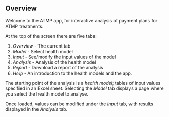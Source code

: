 ## Overview

Welcome to the ATMP app, for interactive analysis of payment plans for
ATMP treatments.

At the top of the screen there are five tabs:

1.  *Overview* - The current tab
2.  *Model* - Select health model
3.  *Input* - See/modify the input values of the model
4.  *Analysis* - Analysis of the health model
5.  *Report* - Download a report of the analysis
6.  *Help* - An introduction to the health models and the app.

The starting point of the analysis is a *health model*; tables of input
values specified in an Excel sheet. Selecting the *Model* tab displays a
page where you select the health model to analyse.

Once loaded, values can be modified under the *Input* tab, with results
displayed in the *Analysis* tab.
